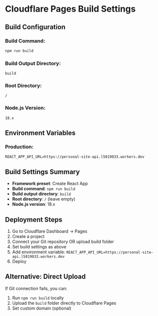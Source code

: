# Cloudflare Pages Build Settings

## Build Configuration

### Build Command:
```bash
npm run build
```

### Build Output Directory:
```
build
```

### Root Directory:
```
/
```

### Node.js Version:
```
18.x
```

## Environment Variables

### Production:
```
REACT_APP_API_URL=https://personal-site-api.l5819033.workers.dev
```

## Build Settings Summary

- **Framework preset**: Create React App
- **Build command**: `npm run build`
- **Build output directory**: `build`
- **Root directory**: `/` (leave empty)
- **Node.js version**: 18.x

## Deployment Steps

1. Go to Cloudflare Dashboard → Pages
2. Create a project
3. Connect your Git repository OR upload build folder
4. Set build settings as above
5. Add environment variable: `REACT_APP_API_URL=https://personal-site-api.l5819033.workers.dev`
6. Deploy

## Alternative: Direct Upload

If Git connection fails, you can:

1. Run `npm run build` locally
2. Upload the `build` folder directly to Cloudflare Pages
3. Set custom domain (optional)
